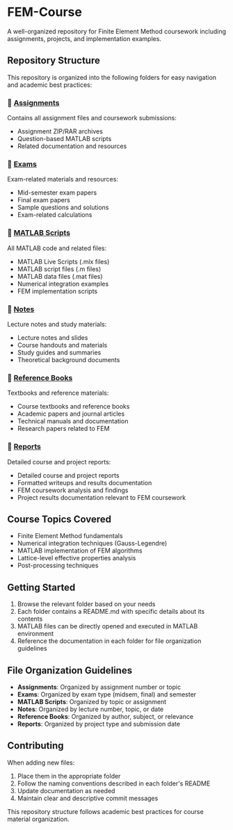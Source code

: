 # FEM-Course
A well-organized repository for Finite Element Method coursework including assignments, projects, and implementation examples.

## Repository Structure
This repository is organized into the following folders for easy navigation and academic best practices:

### 📁 [Assignments](./Assignments/)
Contains all assignment files and coursework submissions:
- Assignment ZIP/RAR archives
- Question-based MATLAB scripts
- Related documentation and resources

### 📁 [Exams](./Exams/)
Exam-related materials and resources:
- Mid-semester exam papers
- Final exam papers
- Sample questions and solutions
- Exam-related calculations

### 📁 [MATLAB Scripts](./MATLAB%20Scripts/)
All MATLAB code and related files:
- MATLAB Live Scripts (.mlx files)
- MATLAB script files (.m files)
- MATLAB data files (.mat files)
- Numerical integration examples
- FEM implementation scripts

### 📁 [Notes](./Notes/)
Lecture notes and study materials:
- Lecture notes and slides
- Course handouts and materials
- Study guides and summaries
- Theoretical background documents

### 📁 [Reference Books](./Reference%20Books/)
Textbooks and reference materials:
- Course textbooks and reference books
- Academic papers and journal articles
- Technical manuals and documentation
- Research papers related to FEM

### 📁 [Reports](./Reports/)
Detailed course and project reports:
- Detailed course and project reports
- Formatted writeups and results documentation
- FEM coursework analysis and findings
- Project results documentation relevant to FEM coursework

## Course Topics Covered
- Finite Element Method fundamentals
- Numerical integration techniques (Gauss-Legendre)
- MATLAB implementation of FEM algorithms
- Lattice-level effective properties analysis
- Post-processing techniques

## Getting Started
1. Browse the relevant folder based on your needs
2. Each folder contains a README.md with specific details about its contents
3. MATLAB files can be directly opened and executed in MATLAB environment
4. Reference the documentation in each folder for file organization guidelines

## File Organization Guidelines
- **Assignments**: Organized by assignment number or topic
- **Exams**: Organized by exam type (midsem, final) and semester
- **MATLAB Scripts**: Organized by topic or assignment
- **Notes**: Organized by lecture number, topic, or date
- **Reference Books**: Organized by author, subject, or relevance
- **Reports**: Organized by project type and submission date

## Contributing
When adding new files:
1. Place them in the appropriate folder
2. Follow the naming conventions described in each folder's README
3. Update documentation as needed
4. Maintain clear and descriptive commit messages

This repository structure follows academic best practices for course material organization.
